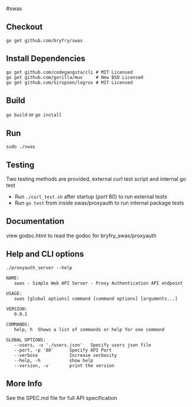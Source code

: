 #swas

## Checkout
```
go get github.com/bryfry/swas
```

## Install Dependencies 
```
go get github.com/codegangsta/cli # MIT Licensed
go get github.com/gorilla/mux     # New BSD Licensed
go get github.com/Sirupsen/logrus # MIT Licensed
```

## Build
`go build` or `go install`

## Run
`sudo ./swas`

## Testing
Two testing methods are provided, external curl test script and internal go test 
* Run `./curl_test.sh` after startup (port 80) to run external tests
* Run `go test` from inside swas/proxyauth to run internal package tests

## Documentation
view godoc.html to read the godoc for bryfry_swas/proxyauth

## Help and CLI options
`./proxyauth_server --help`

```
NAME:
   swas - Simple Web API Server - Proxy Authentication API endpoint

USAGE:
   swas [global options] command [command options] [arguments...]

VERSION:
   0.0.1

COMMANDS:
   help, h	Shows a list of commands or help for one command
   
GLOBAL OPTIONS:
   --users, -u './users.json'	Specify users json file
   --port, -p '80'		Specify API Port
   --verbose			Increase verbosity
   --help, -h			show help
   --version, -v		print the version

```
## More Info
See the SPEC.md file for full API specification

